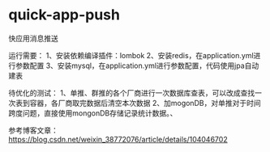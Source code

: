 # quick-app-push
快应用消息推送

运行需要：
  1、安装依赖编译插件：lombok
  2、安装redis，在application.yml进行参数配置
  3、安装mysql，在application.yml进行参数配置，代码使用jpa自动建表
  
待优化的测试：
  1、单推、群推的各个厂商进行一次数据库查表，可以改成查找一次表到容器，各厂商取完数据后清空本次数据
  2、加mogonDB，对单推对于时间跨度问题，直接使用mongonDB存储记录统计数据。、

参考博客文章：https://blog.csdn.net/weixin_38772076/article/details/104046702
